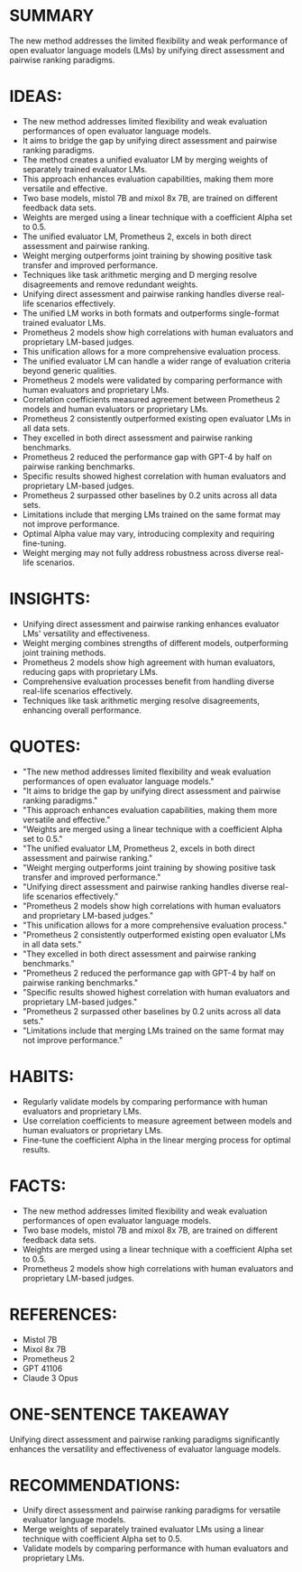 # SUMMARY
The new method addresses the limited flexibility and weak performance of open evaluator language models (LMs) by unifying direct assessment and pairwise ranking paradigms.

# IDEAS:
- The new method addresses limited flexibility and weak evaluation performances of open evaluator language models.
- It aims to bridge the gap by unifying direct assessment and pairwise ranking paradigms.
- The method creates a unified evaluator LM by merging weights of separately trained evaluator LMs.
- This approach enhances evaluation capabilities, making them more versatile and effective.
- Two base models, mistol 7B and mixol 8x 7B, are trained on different feedback data sets.
- Weights are merged using a linear technique with a coefficient Alpha set to 0.5.
- The unified evaluator LM, Prometheus 2, excels in both direct assessment and pairwise ranking.
- Weight merging outperforms joint training by showing positive task transfer and improved performance.
- Techniques like task arithmetic merging and D merging resolve disagreements and remove redundant weights.
- Unifying direct assessment and pairwise ranking handles diverse real-life scenarios effectively.
- The unified LM works in both formats and outperforms single-format trained evaluator LMs.
- Prometheus 2 models show high correlations with human evaluators and proprietary LM-based judges.
- This unification allows for a more comprehensive evaluation process.
- The unified evaluator LM can handle a wider range of evaluation criteria beyond generic qualities.
- Prometheus 2 models were validated by comparing performance with human evaluators and proprietary LMs.
- Correlation coefficients measured agreement between Prometheus 2 models and human evaluators or proprietary LMs.
- Prometheus 2 consistently outperformed existing open evaluator LMs in all data sets.
- They excelled in both direct assessment and pairwise ranking benchmarks.
- Prometheus 2 reduced the performance gap with GPT-4 by half on pairwise ranking benchmarks.
- Specific results showed highest correlation with human evaluators and proprietary LM-based judges.
- Prometheus 2 surpassed other baselines by 0.2 units across all data sets.
- Limitations include that merging LMs trained on the same format may not improve performance.
- Optimal Alpha value may vary, introducing complexity and requiring fine-tuning.
- Weight merging may not fully address robustness across diverse real-life scenarios.

# INSIGHTS:
- Unifying direct assessment and pairwise ranking enhances evaluator LMs' versatility and effectiveness.
- Weight merging combines strengths of different models, outperforming joint training methods.
- Prometheus 2 models show high agreement with human evaluators, reducing gaps with proprietary LMs.
- Comprehensive evaluation processes benefit from handling diverse real-life scenarios effectively.
- Techniques like task arithmetic merging resolve disagreements, enhancing overall performance.

# QUOTES:
- "The new method addresses limited flexibility and weak evaluation performances of open evaluator language models."
- "It aims to bridge the gap by unifying direct assessment and pairwise ranking paradigms."
- "This approach enhances evaluation capabilities, making them more versatile and effective."
- "Weights are merged using a linear technique with a coefficient Alpha set to 0.5."
- "The unified evaluator LM, Prometheus 2, excels in both direct assessment and pairwise ranking."
- "Weight merging outperforms joint training by showing positive task transfer and improved performance."
- "Unifying direct assessment and pairwise ranking handles diverse real-life scenarios effectively."
- "Prometheus 2 models show high correlations with human evaluators and proprietary LM-based judges."
- "This unification allows for a more comprehensive evaluation process."
- "Prometheus 2 consistently outperformed existing open evaluator LMs in all data sets."
- "They excelled in both direct assessment and pairwise ranking benchmarks."
- "Prometheus 2 reduced the performance gap with GPT-4 by half on pairwise ranking benchmarks."
- "Specific results showed highest correlation with human evaluators and proprietary LM-based judges."
- "Prometheus 2 surpassed other baselines by 0.2 units across all data sets."
- "Limitations include that merging LMs trained on the same format may not improve performance."

# HABITS:
- Regularly validate models by comparing performance with human evaluators and proprietary LMs.
- Use correlation coefficients to measure agreement between models and human evaluators or proprietary LMs.
- Fine-tune the coefficient Alpha in the linear merging process for optimal results.

# FACTS:
- The new method addresses limited flexibility and weak evaluation performances of open evaluator language models.
- Two base models, mistol 7B and mixol 8x 7B, are trained on different feedback data sets.
- Weights are merged using a linear technique with a coefficient Alpha set to 0.5.
- Prometheus 2 models show high correlations with human evaluators and proprietary LM-based judges.

# REFERENCES:
- Mistol 7B
- Mixol 8x 7B
- Prometheus 2
- GPT 41106
- Claude 3 Opus

# ONE-SENTENCE TAKEAWAY
Unifying direct assessment and pairwise ranking paradigms significantly enhances the versatility and effectiveness of evaluator language models.

# RECOMMENDATIONS:
- Unify direct assessment and pairwise ranking paradigms for versatile evaluator language models.
- Merge weights of separately trained evaluator LMs using a linear technique with coefficient Alpha set to 0.5.
- Validate models by comparing performance with human evaluators and proprietary LMs.
